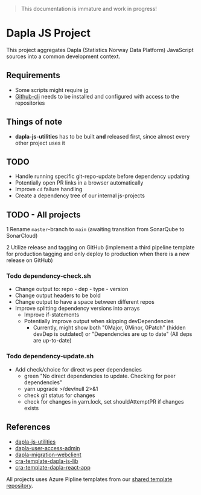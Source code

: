 > This documentation is immature and work in progress!

# Dapla JS Project

This project aggregates Dapla (Statistics Norway Data Platform) JavaScript sources into a common development context.

## Requirements

* Some scripts might require [jq](https://stedolan.github.io/jq/)
* [Github-cli](https://cli.github.com/) needs to be installed and configured with access to the repositories

## Things of note

* **dapla-js-utilities** has to be built **and** released first, since almost every other project uses it

## TODO

* Handle running specific git-repo-update before dependency updating
* Potentially open PR links in a browser automatically
* Improve `cd` failure handling
* Create a dependency tree of our internal js-projects

## TODO - All projects

1 Rename `master`-branch to `main` (awaiting transition from SonarQube to SonarCloud)

2 Utilize release and tagging on GitHub (implement a third pipeline template for production tagging and only deploy to
production when there is a new release on GitHub)

### Todo dependency-check.sh

* Change output to: repo - dep - type - version
* Change output headers to be bold
* Change output to have a space between different repos
* Improve splitting dependency versions into arrays
    * Improve if-statements
    * Potentially improve output when skipping devDependencies
        * Currently, might show both "0Major, 0Minor, 0Patch" (hidden devDep is outdated) or "Dependencies are up to
          date" (All deps are up-to-date)

### Todo dependency-update.sh

* Add check/choice for direct vs peer dependencies
    * green "No direct dependencies to update. Checking for peer dependencies"
    * yarn upgrade >/dev/null 2>&1
    * check git status for changes
    * check for changes in yarn.lock, set shouldAttemptPR if changes exists

## References

* [dapla-js-utilities](https://github.com/statisticsnorway/dapla-js-utilities)
* [dapla-user-access-admin](https://github.com/statisticsnorway/dapla-user-access-admin)
* [dapla-migration-webclient](https://github.com/statisticsnorway/dapla-migration-webclient)
* [cra-template-dapla-js-lib](https://github.com/statisticsnorway/cra-template-dapla-js-lib)
* [cra-template-dapla-react-app](https://github.com/statisticsnorway/cra-template-dapla-react-app)

All projects uses Azure Pipline templates from our
[shared template repository](https://github.com/statisticsnorway/azure-pipelines-templates/tree/master/javascript).
